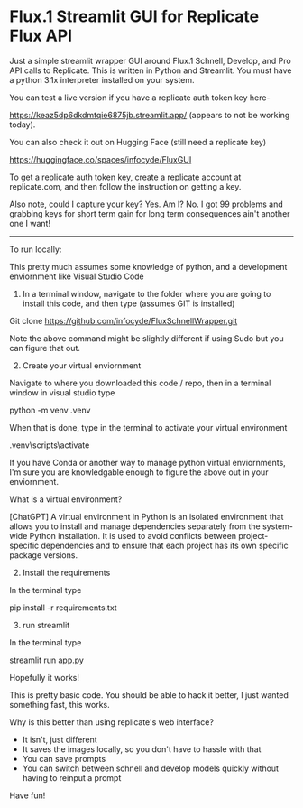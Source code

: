 # Flux.1 Streamlit GUI for Replicate Flux API
Just a simple streamlit wrapper GUI around Flux.1 Schnell, Develop, and Pro API calls to Replicate.
This is written in Python and Streamlit.  You must have a python 3.1x interpreter installed on your system.

You can test a live version if you have a replicate auth token key here-

https://keaz5dp6dkdmtqie6875jb.streamlit.app/ (appears to not be working today).  

You can also check it out on Hugging Face (still need a replicate key)

https://huggingface.co/spaces/infocyde/FluxGUI

To get a replicate auth token key, create a replicate account at replicate.com, and then follow the instruction on getting a key.

Also note, could I capture your key?  Yes.  Am I?  No.  I got 99 problems and grabbing keys for short term gain for long term consequences
ain't another one I want!

----------------------------------------------------------
To run locally: 

This pretty much assumes some knowledge of python, and a development enviornment like Visual Studio Code

1) In a terminal window, navigate to the folder where you are going to install this code, and then type (assumes GIT is installed)

Git clone https://github.com/infocyde/FluxSchnellWrapper.git

Note the above command might be slightly different if using Sudo but you can figure that out.

2) Create your virtual enviornment 

Navigate to where you downloaded this code / repo, then in a terminal window in visual studio type 

python -m venv .venv

When that is done, type in the terminal to activate your virtual environment

.venv\scripts\activate

If you have Conda or another way to manage python virtual enviornments, I'm sure you are knowledgable enough to figure the above out in your enviornment.

What is a virtual environment?

[ChatGPT] 
A virtual environment in Python is an isolated environment that allows you to install and manage dependencies separately from the system-wide Python installation. It is used to avoid conflicts between project-specific dependencies and to ensure that each project has its own specific package versions.

2) Install the requirements

In the terminal type

pip install -r requirements.txt  

3) run streamlit

In the terminal type

streamlit run app.py    

Hopefully it works!

This is pretty basic code.  You should be able to hack it better, I just wanted something fast, this works.  

Why is this better than using replicate's web interface?
- It isn't, just different
- It saves the images locally, so you don't have to hassle with that
- You can save prompts
- You can switch between schnell and develop models quickly without having to reinput a prompt

Have fun!


